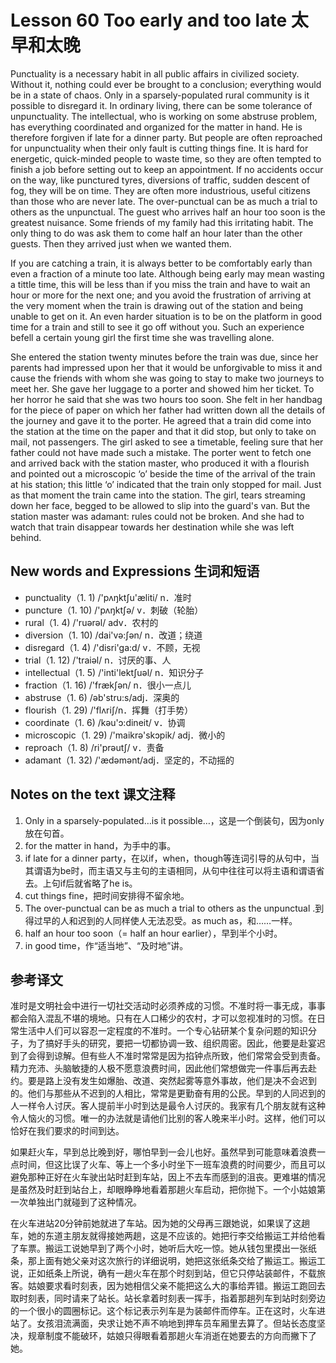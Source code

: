 # Lesson 60 Too early and too late 太早和太晚
Punctuality is a necessary habit in all public affairs in civilized society. Without it, nothing could ever be brought to a conclusion; everything would be in a state of chaos. Only in a sparsely-populated rural community is it possible to disregard it. In ordinary living, there can be some tolerance of unpunctuality. The intellectual, who is working on some abstruse problem, has everything coordinated and organized for the matter in hand. He is therefore forgiven if late for a dinner party. But people are often reproached for unpunctuality when their only fault is cutting things fine. It is hard for energetic, quick-minded people to waste time, so they are often tempted to finish a job before setting out to keep an appointment. If no accidents occur on the way, like punctured tyres, diversions of traffic, sudden descent of fog, they will be on time. They are often more industrious, useful citizens than those who are never late. The over-punctual can be as much a trial to others as the unpunctual. The guest who arrives half an hour too soon is the greatest nuisance. Some friends of my family had this irritating habit. The only thing to do was ask them to come half an hour later than the other guests. Then they arrived just when we wanted them.

If you are catching a train, it is always better to be comfortably early than even a fraction of a minute too late. Although being early may mean wasting a tittle time, this will be less than if you miss the train and have to wait an hour or more for the next one; and you avoid the frustration of arriving at the very moment when the train is drawing out of the station and being unable to get on it. An even harder situation is to be on the platform in good time for a train and still to see it go off without you. Such an experience befell a certain young girl the first time she was travelling alone.

She entered the station twenty minutes before the train was due, since her parents had impressed upon her that it would be unforgivable to miss it and cause the friends with whom she was going to stay to make two journeys to meet her. She gave her luggage to a porter and showed him her ticket. To her horror he said that she was two hours too soon. She felt in her handbag for the piece of paper on which her father had written down all the details of the journey and gave it to the porter. He agreed that a train did come into the station at the time on the paper and that it did stop, but only to take on mail, not passengers. The girl asked to see a timetable, feeling sure that her father could not have made such a mistake. The porter went to fetch one and arrived back with the station master, who produced it with a flourish and pointed out a microscopic ‘o’ beside the time of the arrival of the train at his station; this little ‘o’ indicated that the train only stopped for mail. Just as that moment the train came into the station. The girl, tears streaming down her face, begged to be allowed to slip into the guard's van. But the station master was adamant: rules could not be broken. And she had to watch that train disappear towards her destination while she was left behind.

## New words and Expressions 生词和短语

* punctuality（1. 1) /'pʌŋktʃu'æliti/ n．准时
* puncture（1. 10) /'pʌŋktʃə/ v．刺破（轮胎）
* rural（1. 4) /'ruərəl/ adv．农村的
* diversion（1. 10) /dai'və:ʃən/ n．改道；绕道
* disregard（1. 4) /'disri'ga:d/ v．不顾，无视
* trial（1. 12) /'traiəl/ n．讨厌的事、人
* intellectual（1. 5) /'inti'lektʃuəl/ n．知识分子
* fraction（1. 16) /'frækʃən/ n．很小一点儿
* abstruse（1. 6) /əb'stru:s/adj．深奥的
* flourish（1. 29) /'flʌriʃ/n．挥舞（打手势）
* coordinate（1. 6) /kəu'ɔ:dineit/ v．协调
* microscopic（1. 29) /'maikrə'skɔpik/ adj．微小的
* reproach（1. 8) /ri'prəutʃ/ v．责备
* adamant（1. 32) /'ædəmənt/adj．坚定的，不动摇的

## Notes on the text 课文注释

1. Only in a sparsely-populated…is it possible…，这是一个倒装句，因为only放在句首。
2. for the matter in hand，为手中的事。
3. if late for a dinner party，在以if，when，though等连词引导的从句中，当其谓语为be时，而主语又与主句的主语相同，从句中往往可以将主语和谓语省去。上句if后就省略了he is。
4. cut things fine，把时间安排得不留余地。
5. The over-punctual can be as much a trial to others as the unpunctual .到得过早的人和迟到的人同样使人无法忍受。as much as，和……一样。
6. half an hour too soon（= half an hour earlier），早到半个小时。
7. in good time，作“适当地”、“及时地”讲。

## 参考译文

准时是文明社会中进行一切社交活动时必须养成的习惯。不准时将一事无成，事事都会陷入混乱不堪的境地。只有在人口稀少的农村，才可以忽视准时的习惯。在日常生活中人们可以容忍一定程度的不准时。一个专心钻研某个复杂问题的知识分子，为了搞好手头的研究，要把一切都协调一致、组织周密。因此，他要是赴宴迟到了会得到谅解。但有些人不准时常常是因为掐钟点所致，他们常常会受到责备。精力充沛、头脑敏捷的人极不愿意浪费时间，因此他们常想做完一件事后再去赴约。要是路上没有发生如爆胎、改道、突然起雾等意外事故，他们是决不会迟到的。他们与那些从不迟到的人相比，常常是更勤奋有用的公民。早到的人同迟到的人一样令人讨厌。客人提前半小时到达是最令人讨厌的。我家有几个朋友就有这种令人恼火的习惯。唯一的办法就是请他们比别的客人晚来半小时。这样，他们可以恰好在我们要求的时间到达。

如果赶火车，早到总比晚到好，哪怕早到一会儿也好。虽然早到可能意味着浪费一点时间，但这比误了火车、等上一个多小时坐下一班车浪费的时间要少，而且可以避免那种正好在火车驶出站时赶到车站，因上不去车而感到的沮丧。更难堪的情况是虽然及时赶到站台上，却眼睁睁地看着那趟火车启动，把你抛下。一个小姑娘第一次单独出门就碰到了这种情况。

在火车进站20分钟前她就进了车站。因为她的父母再三跟她说，如果误了这趟车，她的东道主朋友就得接她两趟，这是不应该的。她把行李交给搬运工并给他看了车票。搬运工说她早到了两个小时，她听后大吃一惊。她从钱包里摸出一张纸条，那上面有她父亲对这次旅行的详细说明，她把这张纸条交给了搬运工。搬运工说，正如纸条上所说，确有一趟火车在那个时刻到站，但它只停站装邮件，不载旅客。姑娘要求看时刻表，因为她相信父亲不能把这么大的事给弄错。搬运工跑回去取时刻表，同时请来了站长。站长拿着时刻表一挥手，指着那趟列车到站时刻旁边的一个很小的圆圈标记。这个标记表示列车是为装邮件而停车。正在这时，火车进站了。女孩泪流满面，央求让她不声不响地到押车员车厢里去算了。但站长态度坚决，规章制度不能破环，姑娘只得眼看着那趟火车消逝在她要去的方向而撇下了她。
